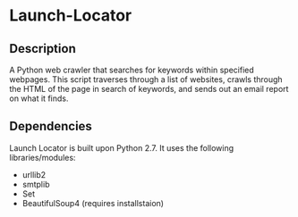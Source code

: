 # Launch-Locator

## Description
A Python web crawler that searches for keywords within specified webpages. This script traverses through a list of websites, crawls through the HTML of the page in search of keywords, and sends out an email report on what it finds.

## Dependencies
Launch Locator is built upon Python 2.7. It uses the following libraries/modules:  
- urllib2
- smtplib
- Set
- BeautifulSoup4 (requires installstaion)